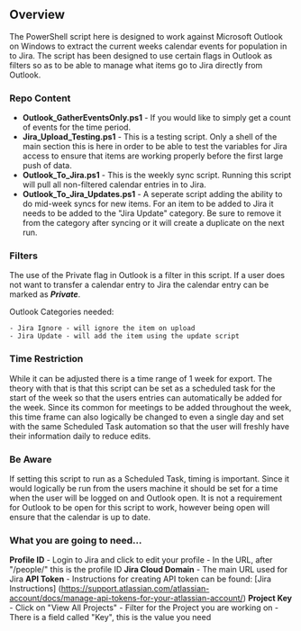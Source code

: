 ## Overview
The PowerShell script here is designed to work against Microsoft Outlook on Windows to extract the current weeks calendar events for population in to Jira.  The script has been designed to use certain flags in Outlook as filters so as to be able to manage what items go to Jira directly from Outlook. 

### Repo Content
- **Outlook_GatherEventsOnly.ps1** - If you would like to simply get a count of events for the time period.
- **Jira_Upload_Testing.ps1** - This is a testing script.  Only a shell of the main section this is here in order to be able to test the variables for Jira access to ensure that items are working properly before the first large push of data. 
- **Outlook_To_Jira.ps1** - This is the weekly sync script.  Running this script will pull all non-filtered calendar entries in to Jira.
- **Outlook_To_Jira_Updates.ps1** - A seperate script adding the ability to do mid-week syncs for new items.  For an item to be added to Jira it needs to be added to the "Jira Update" category.  Be sure to remove it from the category after syncing or it will create a duplicate on the next run. 

### Filters
The use of the Private flag in Outlook is a filter in this script.  If a user does not want to transfer a calendar entry to Jira the calendar entry can be marked as ***Private***. 

Outlook Categories needed: 

	- Jira Ignore - will ignore the item on upload
	- Jira Update - will add the item using the update script

### Time Restriction 
While it can be adjusted there is a time range of 1 week for export.  The theory with that is that this script can be set as a scheduled task for the start of the week so that the users entries can automatically be added for the week.  Since its common for meetings to be added throughout the week, this time frame can also logically be changed to even a single day and set with the same Scheduled Task automation so that the user will freshly have their information daily to reduce edits.  

### Be Aware
If setting this script to run as a Scheduled Task, timing is important.  Since it would logically be run from the users machine it should be set for a time when the user will be logged on and Outlook open.  It is not a requirement for Outlook to be open for this script to work, however being open will ensure that the calendar is up to date.   

### What you are going to need...
**Profile ID**
	- Login to Jira and click to edit your profile
	- In the URL, after "/people/" this is the profile ID
**Jira Cloud Domain**
	- The main URL used for Jira
**API Token**
	- Instructions for creating API token can be found: [Jira Instructions] (https://support.atlassian.com/atlassian-account/docs/manage-api-tokens-for-your-atlassian-account/)
**Project Key**
	- Click on "View All Projects"
	- Filter for the Project you are working on
	- There is a field called "Key", this is the value you need
